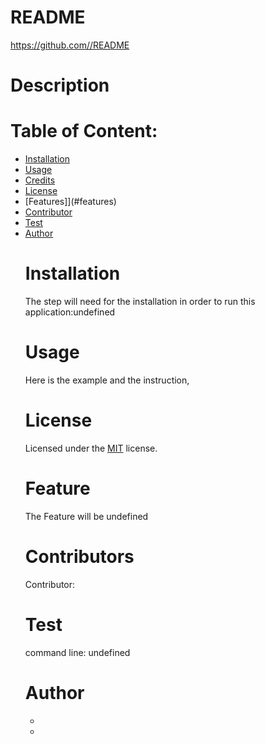 # README
  https://github.com//README
  # Description
  
  # Table of Content:
* [Installation](#installation)
* [Usage](#usage)
* [Credits](#credits)
* [License](#license)
* [Features]](#features)
* [Contributor](#Contributor)
* [Test](#test)
* [Author](#author)
  # Installation
  The step will need for the installation in order to run this application:undefined
  # Usage
  Here is the example and the instruction, 
  # License
  Licensed under the [MIT](https://img.shields.io/badge/license-MIT-blue.svg) license.
  # Feature
  The Feature will be undefined
  # Contributors
  Contributor:
  # Test
  command line: undefined
  # Author
  - 
  - 
  